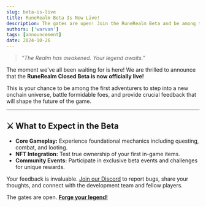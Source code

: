 ```yaml
---
slug: beta-is-live
title: RuneRealm Beta Is Now Live!
description: The gates are open! Join the RuneRealm Beta and be among the first to shape the world.
authors: ['warvan']
tags: [announcement]
date: 2024-10-26
---
```


> _"The Realm has awakened. Your legend awaits."_

The moment we've all been waiting for is here! We are thrilled to announce that the **RuneRealm Closed Beta is now officially live!**

This is your chance to be among the first adventurers to step into a new onchain universe, battle formidable foes, and provide crucial feedback that will shape the future of the game.

<!-- truncate -->

---

## ⚔️ What to Expect in the Beta

- **Core Gameplay:** Experience foundational mechanics including questing, combat, and looting.
- **NFT Integration:** Test true ownership of your first in-game items.
- **Community Events:** Participate in exclusive beta events and challenges for unique rewards.

Your feedback is invaluable. [Join our Discord](https://discord.gg/arc-ao) to report bugs, share your thoughts, and connect with the development team and fellow players.

The gates are open. **[Forge your legend!](/docs)**
